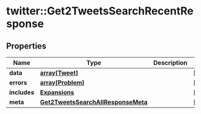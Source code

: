 # twitter::Get2TweetsSearchRecentResponse


## Properties
Name | Type | Description | Notes
------------ | ------------- | ------------- | -------------
**data** | [**array[Tweet]**](Tweet.md) |  | [optional] 
**errors** | [**array[Problem]**](Problem.md) |  | [optional] 
**includes** | [**Expansions**](Expansions.md) |  | [optional] 
**meta** | [**Get2TweetsSearchAllResponseMeta**](Get2TweetsSearchAllResponse_meta.md) |  | [optional] 


